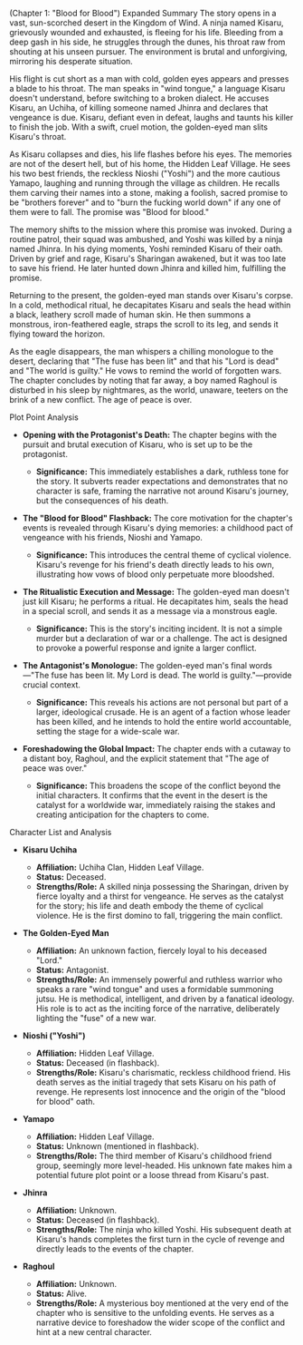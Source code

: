 (Chapter 1: "Blood for Blood")
Expanded Summary
The story opens in a vast, sun-scorched desert in the Kingdom of Wind. A ninja named Kisaru, grievously wounded and exhausted, is fleeing for his life. Bleeding from a deep gash in his side, he struggles through the dunes, his throat raw from shouting at his unseen pursuer. The environment is brutal and unforgiving, mirroring his desperate situation.

His flight is cut short as a man with cold, golden eyes appears and presses a blade to his throat. The man speaks in "wind tongue," a language Kisaru doesn't understand, before switching to a broken dialect. He accuses Kisaru, an Uchiha, of killing someone named Jhinra and declares that vengeance is due. Kisaru, defiant even in defeat, laughs and taunts his killer to finish the job. With a swift, cruel motion, the golden-eyed man slits Kisaru's throat.

As Kisaru collapses and dies, his life flashes before his eyes. The memories are not of the desert hell, but of his home, the Hidden Leaf Village. He sees his two best friends, the reckless Nioshi ("Yoshi") and the more cautious Yamapo, laughing and running through the village as children. He recalls them carving their names into a stone, making a foolish, sacred promise to be "brothers forever" and to "burn the fucking world down" if any one of them were to fall. The promise was "Blood for blood."

The memory shifts to the mission where this promise was invoked. During a routine patrol, their squad was ambushed, and Yoshi was killed by a ninja named Jhinra. In his dying moments, Yoshi reminded Kisaru of their oath. Driven by grief and rage, Kisaru's Sharingan awakened, but it was too late to save his friend. He later hunted down Jhinra and killed him, fulfilling the promise.

Returning to the present, the golden-eyed man stands over Kisaru's corpse. In a cold, methodical ritual, he decapitates Kisaru and seals the head within a black, leathery scroll made of human skin. He then summons a monstrous, iron-feathered eagle, straps the scroll to its leg, and sends it flying toward the horizon.

As the eagle disappears, the man whispers a chilling monologue to the desert, declaring that "The fuse has been lit" and that his "Lord is dead" and "The world is guilty." He vows to remind the world of forgotten wars. The chapter concludes by noting that far away, a boy named Raghoul is disturbed in his sleep by nightmares, as the world, unaware, teeters on the brink of a new conflict. The age of peace is over.

Plot Point Analysis
*   **Opening with the Protagonist's Death:** The chapter begins with the pursuit and brutal execution of Kisaru, who is set up to be the protagonist.
    *   **Significance:** This immediately establishes a dark, ruthless tone for the story. It subverts reader expectations and demonstrates that no character is safe, framing the narrative not around Kisaru's journey, but the consequences of his death.

*   **The "Blood for Blood" Flashback:** The core motivation for the chapter's events is revealed through Kisaru's dying memories: a childhood pact of vengeance with his friends, Nioshi and Yamapo.
    *   **Significance:** This introduces the central theme of cyclical violence. Kisaru's revenge for his friend's death directly leads to his own, illustrating how vows of blood only perpetuate more bloodshed.

*   **The Ritualistic Execution and Message:** The golden-eyed man doesn't just kill Kisaru; he performs a ritual. He decapitates him, seals the head in a special scroll, and sends it as a message via a monstrous eagle.
    *   **Significance:** This is the story's inciting incident. It is not a simple murder but a declaration of war or a challenge. The act is designed to provoke a powerful response and ignite a larger conflict.

*   **The Antagonist's Monologue:** The golden-eyed man's final words—"The fuse has been lit. My Lord is dead. The world is guilty."—provide crucial context.
    *   **Significance:** This reveals his actions are not personal but part of a larger, ideological crusade. He is an agent of a faction whose leader has been killed, and he intends to hold the entire world accountable, setting the stage for a wide-scale war.

*   **Foreshadowing the Global Impact:** The chapter ends with a cutaway to a distant boy, Raghoul, and the explicit statement that "The age of peace was over."
    *   **Significance:** This broadens the scope of the conflict beyond the initial characters. It confirms that the event in the desert is the catalyst for a worldwide war, immediately raising the stakes and creating anticipation for the chapters to come.

Character List and Analysis
*   **Kisaru Uchiha**
    *   **Affiliation:** Uchiha Clan, Hidden Leaf Village.
    *   **Status:** Deceased.
    *   **Strengths/Role:** A skilled ninja possessing the Sharingan, driven by fierce loyalty and a thirst for vengeance. He serves as the catalyst for the story; his life and death embody the theme of cyclical violence. He is the first domino to fall, triggering the main conflict.

*   **The Golden-Eyed Man**
    *   **Affiliation:** An unknown faction, fiercely loyal to his deceased "Lord."
    *   **Status:** Antagonist.
    *   **Strengths/Role:** An immensely powerful and ruthless warrior who speaks a rare "wind tongue" and uses a formidable summoning jutsu. He is methodical, intelligent, and driven by a fanatical ideology. His role is to act as the inciting force of the narrative, deliberately lighting the "fuse" of a new war.

*   **Nioshi ("Yoshi")**
    *   **Affiliation:** Hidden Leaf Village.
    *   **Status:** Deceased (in flashback).
    *   **Strengths/Role:** Kisaru's charismatic, reckless childhood friend. His death serves as the initial tragedy that sets Kisaru on his path of revenge. He represents lost innocence and the origin of the "blood for blood" oath.

*   **Yamapo**
    *   **Affiliation:** Hidden Leaf Village.
    *   **Status:** Unknown (mentioned in flashback).
    *   **Strengths/Role:** The third member of Kisaru's childhood friend group, seemingly more level-headed. His unknown fate makes him a potential future plot point or a loose thread from Kisaru's past.

*   **Jhinra**
    *   **Affiliation:** Unknown.
    *   **Status:** Deceased (in flashback).
    *   **Strengths/Role:** The ninja who killed Yoshi. His subsequent death at Kisaru's hands completes the first turn in the cycle of revenge and directly leads to the events of the chapter.

*   **Raghoul**
    *   **Affiliation:** Unknown.
    *   **Status:** Alive.
    *   **Strengths/Role:** A mysterious boy mentioned at the very end of the chapter who is sensitive to the unfolding events. He serves as a narrative device to foreshadow the wider scope of the conflict and hint at a new central character.